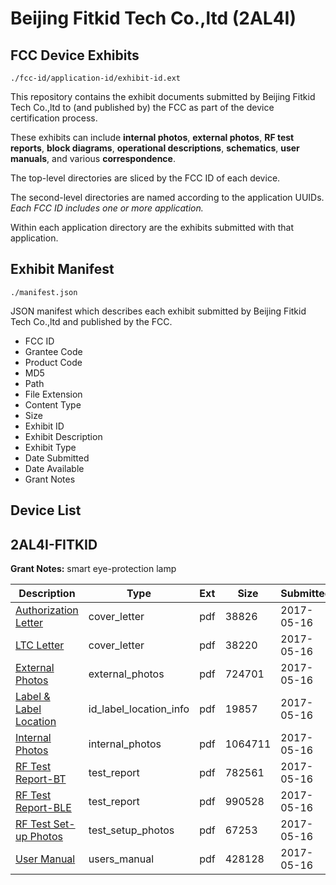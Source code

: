# Beijing Fitkid Tech Co.,ltd (2AL4I)
## FCC Device Exhibits

```
./fcc-id/application-id/exhibit-id.ext
```

This repository contains the exhibit documents submitted by Beijing Fitkid Tech Co.,ltd to (and published by) the FCC as part of the device certification process.

These exhibits can include **internal photos**, **external photos**, **RF test reports**, **block diagrams**, **operational descriptions**, **schematics**, **user manuals**, and various **correspondence**.

The top-level directories are sliced by the FCC ID of each device.

The second-level directories are named according to the application UUIDs. *Each FCC ID includes one or more application.*

Within each application directory are the exhibits submitted with that application. 

## Exhibit Manifest

```
./manifest.json
```

JSON manifest which describes each exhibit submitted by Beijing Fitkid Tech Co.,ltd and published by the FCC.

- FCC ID
- Grantee Code
- Product Code
- MD5
- Path
- File Extension
- Content Type
- Size
- Exhibit ID
- Exhibit Description
- Exhibit Type
- Date Submitted
- Date Available
- Grant Notes

## Device List
## 2AL4I-FITKID
**Grant Notes:** smart eye-protection lamp

| Description | Type | Ext | Size | Submitted | Available |
| ----------- | ---- | --- | ---- | --------- | --------- |
| [Authorization Letter](2AL4I-FITKID/8307014e4cd8b08d8b17a5be5ad76e80/3392114.pdf) | cover_letter | pdf | 38826 | 2017-05-16 | 2017-05-16 |
| [LTC Letter](2AL4I-FITKID/8307014e4cd8b08d8b17a5be5ad76e80/3392115.pdf) | cover_letter | pdf | 38220 | 2017-05-16 | 2017-05-16 |
| [External Photos](2AL4I-FITKID/8307014e4cd8b08d8b17a5be5ad76e80/3392116.pdf) | external_photos | pdf | 724701 | 2017-05-16 | 2017-05-16 |
| [Label & Label Location](2AL4I-FITKID/8307014e4cd8b08d8b17a5be5ad76e80/3392117.pdf) | id_label_location_info | pdf | 19857 | 2017-05-16 | 2017-05-16 |
| [Internal Photos](2AL4I-FITKID/8307014e4cd8b08d8b17a5be5ad76e80/3392118.pdf) | internal_photos | pdf | 1064711 | 2017-05-16 | 2017-05-16 |
| [RF Test Report-BT](2AL4I-FITKID/8307014e4cd8b08d8b17a5be5ad76e80/3392121.pdf) | test_report | pdf | 782561 | 2017-05-16 | 2017-05-16 |
| [RF Test Report-BLE](2AL4I-FITKID/8307014e4cd8b08d8b17a5be5ad76e80/3392122.pdf) | test_report | pdf | 990528 | 2017-05-16 | 2017-05-16 |
| [RF Test Set-up Photos](2AL4I-FITKID/8307014e4cd8b08d8b17a5be5ad76e80/3392123.pdf) | test_setup_photos | pdf | 67253 | 2017-05-16 | 2017-05-16 |
| [User Manual](2AL4I-FITKID/8307014e4cd8b08d8b17a5be5ad76e80/3392124.pdf) | users_manual | pdf | 428128 | 2017-05-16 | 2017-05-16 |
